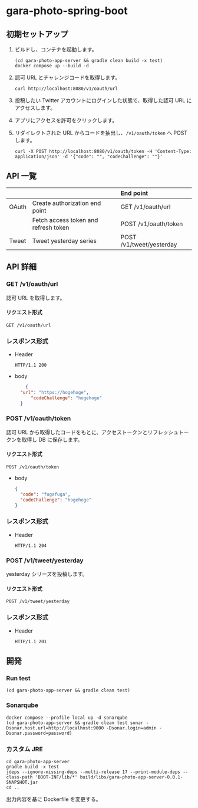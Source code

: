 # gara-photo-spring-boot

## 初期セットアップ

1. ビルドし、コンテナを起動します。

    ```shell
    (cd gara-photo-app-server && gradle clean build -x test)
    docker compose up --build -d
    ```

1. 認可 URL とチャレンジコードを取得します。

    ```shell
    curl http://localhost:8080/v1/oauth/url
    ```

1. 投稿したい Twitter アカウントにログインした状態で、取得した認可 URL にアクセスします。
1. アプリにアクセスを許可をクリックします。
1. リダイレクトされた URL からコードを抽出し、`/v1/oauth/token` へ POST します。

    ```shell
    curl -X POST http://localhost:8080/v1/oauth/token -H 'Content-Type: application/json' -d '{"code": "", "codeChallenge": ""}'
    ```

## API 一覧

|       |                                      | End point                |
|:------|:-------------------------------------|:-------------------------|
| OAuth | Create authorization end point       | GET /v1/oauth/url        |
|       | Fetch access token and refresh token | POST /v1/oauth/token     |
| Tweet | Tweet yesterday series               | POST /v1/tweet/yesterday |

## API 詳細

### GET /v1/oauth/url

認可 URL を取得します。

#### リクエスト形式

```
GET /v1/oauth/url
```

### レスポンス形式

- Header

    ```
    HTTP/1.1 200
    ```

- body

  ```json
      {
    "url": "https://hogehoge",
        "codeChallenge": "hogehoge"
    }
    ```

### POST /v1/oauth/token

認可 URL から取得したコードをもとに、アクセストークンとリフレッシュトークンを取得し DB に保存します。

#### リクエスト形式

```
POST /v1/oauth/token
```

- body

    ```json
    {
      "code": "fugafuga",
      "codeChallenge": "hogehoge"
    }
    ```

### レスポンス形式

- Header
    ```
    HTTP/1.1 204
    ```

### POST /v1/tweet/yesterday

yesterday シリーズを投稿します。

#### リクエスト形式

```
POST /v1/tweet/yesterday
```

### レスポンス形式

- Header
    ```
    HTTP/1.1 201
    ```

## 開発

### Run test

```shell
(cd gara-photo-app-server && gradle clean test)
```

### Sonarqube

```shell
docker compose --profile local up -d sonarqube
(cd gara-photo-app-server && gradle clean test sonar -Dsonar.host.url=http://localhost:9000 -Dsonar.login=admin -Dsonar.password=password)
```

### カスタム JRE

```shell
cd gara-photo-app-server
gradle build -x test
jdeps --ignore-missing-deps --multi-release 17 --print-module-deps --class-path 'BOOT-INF/lib/*' build/libs/gara-photo-app-server-0.0.1-SNAPSHOT.jar
cd ..
```
出力内容を基に Dockerfile を変更する。 
